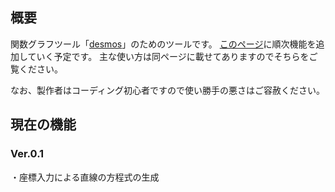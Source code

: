## 概要
関数グラフツール「[desmos](https://www.desmos.com/calculator?lang=ja)」のためのツールです。
[このページ](https://peyu-7545.github.io/Desmos-tool/)に順次機能を追加していく予定です。
主な使い方は同ページに載せてありますのでそちらをご覧ください。

なお、製作者はコーディング初心者ですので使い勝手の悪さはご容赦ください。

## 現在の機能
### Ver.0.1
・座標入力による直線の方程式の生成

